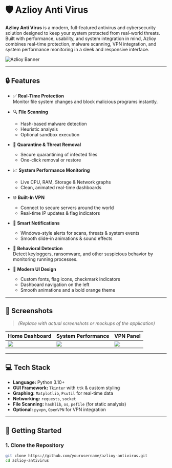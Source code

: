 # 🛡️ Azlioy Anti Virus

**Azlioy Anti Virus** is a modern, full-featured antivirus and cybersecurity solution designed to keep your system protected from real-world threats. Built with performance, usability, and system integration in mind, Azlioy combines real-time protection, malware scanning, VPN integration, and system performance monitoring in a sleek and responsive interface.

![Azlioy Banner](https://your-image-link-here.com/banner.png)

---

## 🔒 Features

- ✅ **Real-Time Protection**  
  Monitor file system changes and block malicious programs instantly.

- 🔍 **File Scanning**  
  - Hash-based malware detection  
  - Heuristic analysis  
  - Optional sandbox execution  

- 📂 **Quarantine & Threat Removal**  
  - Secure quarantining of infected files  
  - One-click removal or restore  

- 📈 **System Performance Monitoring**  
  - Live CPU, RAM, Storage & Network graphs  
  - Clean, animated real-time dashboards  

- 🌐 **Built-In VPN**  
  - Connect to secure servers around the world  
  - Real-time IP updates & flag indicators  

- 🔔 **Smart Notifications**  
  - Windows-style alerts for scans, threats & system events  
  - Smooth slide-in animations & sound effects  

- 🧠 **Behavioral Detection**  
  Detect keyloggers, ransomware, and other suspicious behavior by monitoring running processes.

- 🎨 **Modern UI Design**  
  - Custom fonts, flag icons, checkmark indicators  
  - Dashboard navigation on the left  
  - Smooth animations and a bold orange theme  

---

## 📸 Screenshots

> *(Replace with actual screenshots or mockups of the application)*

| Home Dashboard | System Performance | VPN Panel |
|----------------|--------------------|-----------|
| ![](screenshots/home.png) | ![](screenshots/performance.png) | ![](screenshots/vpn.png) |

---

## 💻 Tech Stack

- **Language:** Python 3.10+
- **GUI Framework:** `Tkinter` with `ttk` & custom styling
- **Graphing:** `Matplotlib`, `Psutil` for real-time data
- **Networking:** `requests`, `socket`
- **File Scanning:** `hashlib`, `os`, `pefile` (for static analysis)
- **Optional:** `pyvpn`, `OpenVPN` for VPN integration

---

## 🚀 Getting Started

### 1. Clone the Repository
```bash
git clone https://github.com/yourusername/azlioy-antivirus.git
cd azlioy-antivirus
